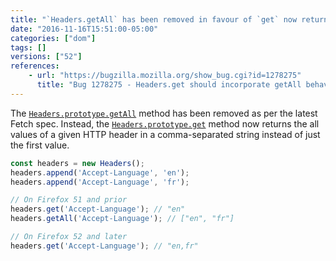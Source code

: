 ```yaml
---
title: "`Headers.getAll` has been removed in favour of `get` now returning all values"
date: "2016-11-16T15:51:00-05:00"
categories: ["dom"]
tags: []
versions: ["52"]
references:
    - url: "https://bugzilla.mozilla.org/show_bug.cgi?id=1278275"
      title: "Bug 1278275 - Headers.get should incorporate getAll behaviour"
---
```

The [`Headers.prototype.getAll`](https://developer.mozilla.org/en-US/docs/Web/API/Headers/getAll) method has been removed as per the latest Fetch spec. Instead, the [`Headers.prototype.get`](https://developer.mozilla.org/en-US/docs/Web/API/Headers/get) method now returns the all values of a given HTTP header in a comma-separated string instead of just the first value.

```js
const headers = new Headers();
headers.append('Accept-Language', 'en');
headers.append('Accept-Language', 'fr');

// On Firefox 51 and prior
headers.get('Accept-Language'); // "en"
headers.getAll('Accept-Language'); // ["en", "fr"]

// On Firefox 52 and later
headers.get('Accept-Language'); // "en,fr"
```
